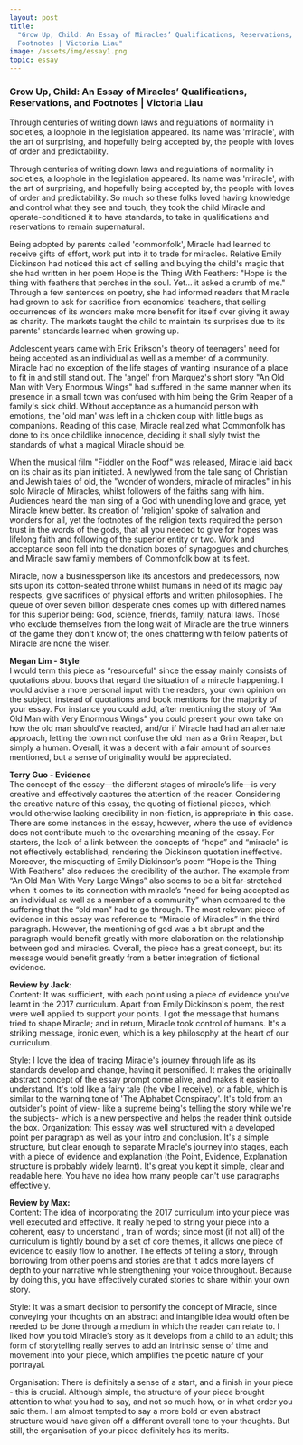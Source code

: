 ```yaml
---
layout: post
title:
  "Grow Up, Child: An Essay of Miracles’ Qualifications, Reservations, and
  Footnotes | Victoria Liau"
image: /assets/img/essay1.png
topic: essay
---
```


### Grow Up, Child: An Essay of Miracles’ Qualifications, Reservations, and Footnotes | Victoria Liau

Through centuries of writing down laws and regulations of normality in
societies, a loophole in the legislation appeared. Its name was 'miracle', with
the art of surprising, and hopefully being accepted by, the people with loves of
order and predictability.

Through centuries of writing down laws and regulations of normality in
societies, a loophole in the legislation appeared. Its name was 'miracle', with
the art of surprising, and hopefully being accepted by, the people with loves of
order and predictability. So much so these folks loved having knowledge and
control what they see and touch, they took the child Miracle and
operate-conditioned it to have standards, to take in qualifications and
reservations to remain supernatural.

Being adopted by parents called 'commonfolk', Miracle had learned to receive
gifts of effort, work put into it to trade for miracles. Relative Emily
Dickinson had noticed this act of selling and buying the child's magic that she
had written in her poem Hope is the Thing With Feathers: "Hope is the thing with
feathers that perches in the soul. Yet... it asked a crumb of me." Through a few
sentences on poetry, she had informed readers that Miracle had grown to ask for
sacrifice from economics' teachers, that selling occurrences of its wonders make
more benefit for itself over giving it away as charity. The markets taught the
child to maintain its surprises due to its parents' standards learned when
growing up.

Adolescent years came with Erik Erikson's theory of teenagers' need for being
accepted as an individual as well as a member of a community. Miracle had no
exception of the life stages of wanting insurance of a place to fit in and still
stand out. The 'angel' from Marquez's short story "An Old Man with Very Enormous
Wings" had suffered in the same manner when its presence in a small town was
confused with him being the Grim Reaper of a family's sick child. Without
acceptance as a humanoid person with emotions, the 'old man' was left in a
chicken coup with little bugs as companions. Reading of this case, Miracle
realized what Commonfolk has done to its once childlike innocence, deciding it
shall slyly twist the standards of what a magical Miracle should be.

When the musical film "Fiddler on the Roof" was released, Miracle laid back on
its chair as its plan initiated. A newlywed from the tale sang of Christian and
Jewish tales of old, the "wonder of wonders, miracle of miracles" in his solo
Miracle of Miracles, whilst followers of the faiths sang with him. Audiences
heard the man sing of a God with unending love and grace, yet Miracle knew
better. Its creation of 'religion' spoke of salvation and wonders for all, yet
the footnotes of the religion texts required the person trust in the words of
the gods, that all you needed to give for hopes was lifelong faith and following
of the superior entity or two. Work and acceptance soon fell into the donation
boxes of synagogues and churches, and Miracle saw family members of Commonfolk
bow at its feet.

Miracle, now a businessperson like its ancestors and predecessors, now sits upon
its cotton-seated throne whilst humans in need of its magic pay respects, give
sacrifices of physical efforts and written philosophies. The queue of over seven
billion desperate ones comes up with differed names for this superior being:
God, science, friends, family, natural laws. Those who exclude themselves from
the long wait of Miracle are the true winners of the game they don't know of;
the ones chattering with fellow patients of Miracle are none the wiser.

**Megan Lim - Style** <br> I would term this piece as “resourceful” since the
essay mainly consists of quotations about books that regard the situation of a
miracle happening. I would advise a more personal input with the readers, your
own opinion on the subject, instead of quotations and book mentions for the
majority of your essay. For instance you could add, after mentioning the story
of “An Old Man with Very Enormous Wings” you could present your own take on how
the old man should’ve reacted, and/or if Miracle had had an alternate approach,
letting the town not confuse the old man as a Grim Reaper, but simply a human.
Overall, it was a decent with a fair amount of sources mentioned, but a sense of
originality would be appreciated.

**Terry Guo - Evidence** <br> The concept of the essay—the different stages of
miracle’s life—is very creative and effectively captures the attention of the
reader. Considering the creative nature of this essay, the quoting of fictional
pieces, which would otherwise lacking credibility in non-fiction, is appropriate
in this case. There are some instances in the essay, however, where the use of
evidence does not contribute much to the overarching meaning of the essay. For
starters, the lack of a link between the concepts of “hope” and “miracle” is not
effectively established, rendering the Dickinson quotation ineffective.
Moreover, the misquoting of Emily Dickinson’s poem “Hope is the Thing With
Feathers” also reduces the credibility of the author. The example from “An Old
Man With Very Large Wings” also seems to be a bit far-stretched when it comes to
its connection with miracle’s “need for being accepted as an individual as well
as a member of a community” when compared to the suffering that the “old man”
had to go through. The most relevant piece of evidence in this essay was
reference to “Miracle of Miracles” in the third paragraph. However, the
mentioning of god was a bit abrupt and the paragraph would benefit greatly with
more elaboration on the relationship between god and miracles. Overall, the
piece has a great concept, but its message would benefit greatly from a better
integration of fictional evidence.

**Review by Jack:** <br> Content: It was sufficient, with each point using a
piece of evidence you've learnt in the 2017 curriculum. Apart from Emily
Dickinson's poem, the rest were well applied to support your points. I got the
message that humans tried to shape Miracle; and in return, Miracle took control
of humans. It's a striking message, ironic even, which is a key philosophy at
the heart of our curriculum.

Style: I love the idea of tracing Miracle's journey through life as its
standards develop and change, having it personified. It makes the originally
abstract concept of the essay prompt come alive, and makes it easier to
understand. It's told like a fairy tale (the vibe I receive), or a fable, which
is similar to the warning tone of 'The Alphabet Conspiracy'. It's told from an
outsider's point of view- like a supreme being's telling the story while we're
the subjects- which is a new perspective and helps the reader think outside the
box. Organization: This essay was well structured with a developed point per
paragraph as well as your intro and conclusion. It's a simple structure, but
clear enough to separate Miracle's journey into stages, each with a piece of
evidence and explanation (the Point, Evidence, Explanation structure is probably
widely learnt). It's great you kept it simple, clear and readable here. You have
no idea how many people can't use paragraphs effectively.

**Review by Max:** <br> Content: The idea of incorporating the 2017 curriculum
into your piece was well executed and effective. It really helped to string your
piece into a coherent, easy to understand , train of words; since most (if not
all) of the curriculum is tightly bound by a set of core themes, it allows one
piece of evidence to easily flow to another. The effects of telling a story,
through borrowing from other poems and stories are that it adds more layers of
depth to your narrative while strengthening your voice throughout. Because by
doing this, you have effectively curated stories to share within your own story.

Style: It was a smart decision to personify the concept of Miracle, since
conveying your thoughts on an abstract and intangible idea would often be needed
to be done through a medium in which the reader can relate to. I liked how you
told Miracle’s story as it develops from a child to an adult; this form of
storytelling really serves to add an intrinsic sense of time and movement into
your piece, which amplifies the poetic nature of your portrayal.

Organisation: There is definitely a sense of a start, and a finish in your
piece - this is crucial. Although simple, the structure of your piece brought
attention to what you had to say, and not so much how, or in what order you said
them. I am almost tempted to say a more bold or even abstract structure would
have given off a different overall tone to your thoughts. But still, the
organisation of your piece definitely has its merits.
